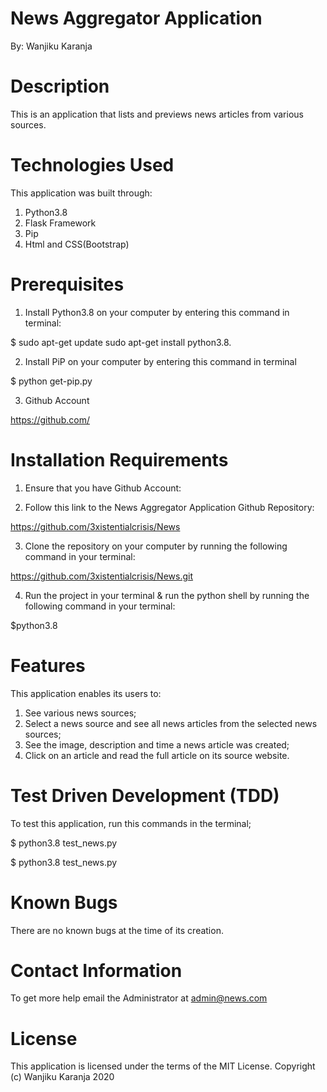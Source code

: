 # News Aggregator Application 

By: Wanjiku Karanja

# Description 
This is an application that lists and previews news articles from various sources. 


# Technologies Used
This application was built through:
1. Python3.8 
2. Flask Framework
3. Pip
4. Html and CSS(Bootstrap)

# Prerequisites
1. Install Python3.8 on your computer by entering this command in terminal:

$ sudo apt-get update sudo apt-get install python3.8.

2. Install PiP on your computer by entering this command in terminal

$ python get-pip.py

3. Github Account

https://github.com/

# Installation Requirements
1. Ensure that you have Github Account:

2. Follow this link to the News Aggregator Application Github Repository:

https://github.com/3xistentialcrisis/News


3. Clone the repository on your computer by running the following command in your terminal:

https://github.com/3xistentialcrisis/News.git

4. Run the project in your terminal & run the python shell by running the following command in your terminal:

$python3.8 

# Features
This application enables its users to:

1. See various news sources;
2. Select a news source and see all news articles from the selected news sources;
3. See the image, description and time a news article was created;
4. Click on an article and read the full article on its source website.


# Test Driven Development (TDD)
To test this application, run this commands in the terminal;

$ python3.8 test_news.py 

$ python3.8 test_news.py

# Known Bugs
There are no known bugs at the time of its creation.

# Contact Information 
To get more help email the Administrator at admin@news.com

# License
This application is licensed under the terms of the MIT License.
Copyright (c) Wanjiku Karanja 2020
